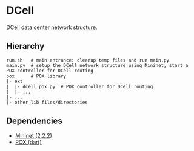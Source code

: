 # DCell

[DCell][dcell-url] data center network structure.

## Hierarchy

```
run.sh   # main entrance: cleanup temp files and run main.py 
main.py  # setup the DCell network structure using Mininet, start a POX controller for DCell routing
pox      # POX library
|- ext
|  |- dcell_pox.py  # POX controller for DCell routing
|  |- ...
|- ...
|- other lib files/directories
```

## Dependencies

- [Mininet (2.2.2)](https://github.com/mininet/mininet/tree/2.2.2)
- [POX (dart)](https://github.com/noxrepo/pox/tree/dart)

[dcell-url]: https://www.microsoft.com/en-us/research/publication/dcell-a-scalable-and-fault-tolerant-network-structure-for-data-centers/
